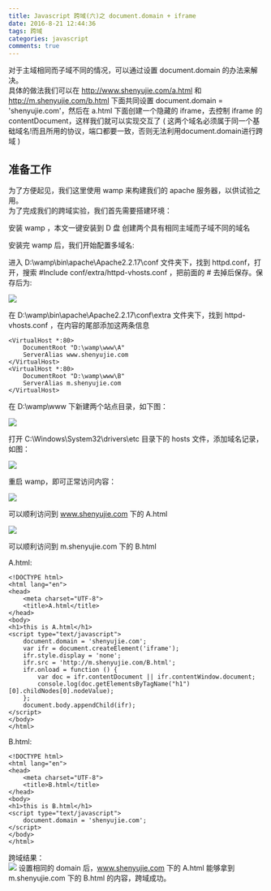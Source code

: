 ```yaml
---
title: Javascript 跨域(六)之 document.domain + iframe
date: 2016-8-21 12:44:36
tags: 跨域
categories: javascript
comments: true
---
```

对于主域相同而子域不同的情况，可以通过设置 document.domain 的办法来解决。  
具体的做法我们可以在 http://www.shenyujie.com/a.html 和 http://m.shenyujie.com/b.html 下面共同设置 document.domain = 'shenyujie.com'，然后在 a.html 下面创建一个隐藏的 iframe，去控制 iframe 的contentDocument，这样我们就可以实现交互了  <!--more-->
( 这两个域名必须属于同一个基础域名!而且所用的协议，端口都要一致，否则无法利用document.domain进行跨域 )  

## 准备工作  
为了方便起见，我们这里使用 wamp 来构建我们的 apache 服务器，以供试验之用。  
为了完成我们的跨域实验，我们首先需要搭建环境：  

安装 wamp ，本文一键安装到 D 盘
创建两个具有相同主域而子域不同的域名  

安装完 wamp 后，我们开始配置多域名:  

进入 D:\wamp\bin\apache\Apache2.2.17\conf 文件夹下，找到 httpd.conf，打开，搜索 #Include conf/extra/httpd-vhosts.conf ，把前面的 # 去掉后保存。保存后为:  

![](//img.shenyujie.cc/2016-8-21-httpd-new.PNG)

在 D:\wamp\bin\apache\Apache2.2.17\conf\extra 文件夹下，找到 httpd-vhosts.conf ，在内容的尾部添加这两条信息  

```
<VirtualHost *:80>
    DocumentRoot "D:\wamp\www\A"
    ServerAlias www.shenyujie.com
</VirtualHost>
<VirtualHost *:80>
    DocumentRoot "D:\wamp\www\B"
    ServerAlias m.shenyujie.com
</VirtualHost>
```

在 D:\wamp\www 下新建两个站点目录，如下图：

![](//img.shenyujie.cc/2016-8-21-webroot-new.PNG)

打开 C:\Windows\System32\drivers\etc 目录下的 hosts 文件，添加域名记录，如图：  

![](//img.shenyujie.cc/2016-8-21-hostnew.PNG)

重启 wamp，即可正常访问内容：

![](//img.shenyujie.cc/2016-8-21-A-new.PNG)

可以顺利访问到 www.shenyujie.com 下的 A.html

![](//img.shenyujie.cc/2016-8-21-B-new.PNG)

可以顺利访问到 m.shenyujie.com 下的 B.html  

A.html:

```
<!DOCTYPE html>
<html lang="en">
<head>
    <meta charset="UTF-8">
    <title>A.html</title>
</head>
<body>
<h1>this is A.html</h1>
<script type="text/javascript">
    document.domain = 'shenyujie.com';
    var ifr = document.createElement('iframe');
    ifr.style.display = 'none';
    ifr.src = 'http://m.shenyujie.com/B.html';
    ifr.onload = function () {
        var doc = ifr.contentDocument || ifr.contentWindow.document;
        console.log(doc.getElementsByTagName("h1")[0].childNodes[0].nodeValue);
    };
    document.body.appendChild(ifr);
</script>
</body>
</html>
```

B.html:

```
<!DOCTYPE html>
<html lang="en">
<head>
    <meta charset="UTF-8">
    <title>B.html</title>
</head>
<body>
<h1>this is B.html</h1>
<script type="text/javascript">
    document.domain = 'shenyujie.com';
</script>
</body>
</html>
```

跨域结果：  
![](//img.shenyujie.cc/2016-8-21-success-new.PNG)
设置相同的 domain 后，www.shenyujie.com 下的 A.html 能够拿到 m.shenyujie.com 下的 B.html 的内容，跨域成功。  

